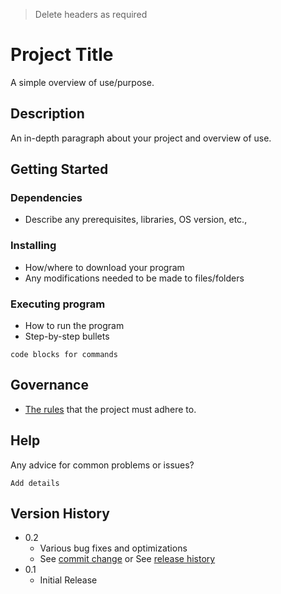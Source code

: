 > Delete headers as required

# Project Title

A simple overview of use/purpose.

## Description

An in-depth paragraph about your project and overview of use.

## Getting Started

### Dependencies

* Describe any prerequisites, libraries, OS version, etc.,

### Installing

* How/where to download your program
* Any modifications needed to be made to files/folders

### Executing program

* How to run the program
* Step-by-step bullets
```
code blocks for commands
```

## Governance
* [The rules](https://www.notion.so/grnsft/Governance-cb6205148dee4e2c829f956ad1d3c2fa) that the project must adhere to.

## Help

Any advice for common problems or issues?
```
Add details
```

## Version History

* 0.2
    * Various bug fixes and optimizations
    * See [commit change]() or See [release history]()
* 0.1
    * Initial Release


